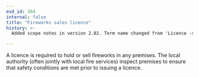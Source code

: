 ```yaml
---
esd_id: 384
internal: false
title: "Fireworks sales licence"
history: >-
  Added scope notes in version 2.02. Term name changed from 'Licence -sell explosives' to 'Licences - sale of fireworks' in version 3.00. Name changed to 'Fireworks sales licence' in version 4.00.

---
```


A licence is required to hold or sell fireworks in any premises. The local authority (often jointly with local fire services) inspect premises to ensure that safety conditions are met prior to issuing a licence.

